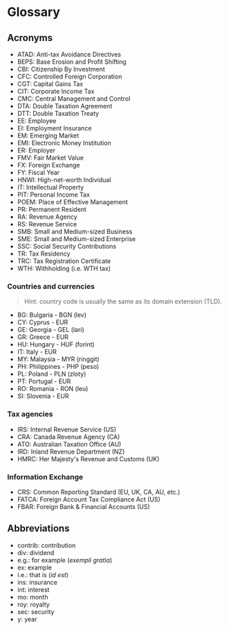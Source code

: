 # Glossary

## Acronyms

- ATAD: Anti-tax Avoidance Directives
- BEPS: Base Erosion and Profit Shifting
- CBI: Citizenship By Investment
- CFC: Controlled Foreign Corporation
- CGT: Capital Gains Tax
- CIT: Corporate Income Tax
- CMC: Central Management and Control
- DTA: Double Taxation Agreement
- DTT: Double Taxation Treaty
- EE: Employee
- EI: Employment Insurance
- EM: Emerging Market
- EMI: Electronic Money Institution
- ER: Employer
- FMV: Fair Market Value
- FX: Foreign Exchange
- FY: Fiscal Year
- HNWI: High-net-worth Individual
- IT: Intellectual Property
- PIT: Personal Income Tax
- POEM: Place of Effective Management
- PR: Permanent Resident
- RA: Revenue Agency
- RS: Revenue Service
- SMB: Small and Medium-sized Business
- SME: Small and Medium-sized Enterprise
- SSC: Social Security Contributions
- TR: Tax Residency
- TRC: Tax Registration Certificate
- WTH: Withholding (i.e. WTH tax)

### Countries and currencies

> Hint: country code is usually the same as its domain extension (TLD).

- BG: Bulgaria - BGN (lev)
- CY: Cyprus - EUR
- GE: Georgia - GEL (lari)
- GR: Greece - EUR
- HU: Hungary - HUF (forint)
- IT: Italy - EUR
- MY: Malaysia - MYR (ringgit)
- PH: Philippines - PHP (peso)
- PL: Poland - PLN (zloty)
- PT: Portugal - EUR
- RO: Romania - RON (leu)
- SI: Slovenia - EUR

### Tax agencies

- IRS: Internal Revenue Service (US)
- CRA: Canada Revenue Agency (CA)
- ATO: Australian Taxation Office (AU)
- IRD: Inland Revenue Department (NZ)
- HMRC: Her Majesty's Revenue and Customs (UK)

### Information Exchange

- CRS: Common Reporting Standard (EU, UK, CA, AU, etc.)
- FATCA: Foreign Account Tax Compliance Act (US)
- FBAR: Foreign Bank & Financial Accounts (US)

## Abbreviations

- contrib: contribution
- div: dividend
- e.g.: for example (_exempli gratia_)
- ex: example
- i.e.: that is (_id est_)
- ins: insurance
- int: interest
- mo: month
- roy: royalty
- sec: security
- y: year
